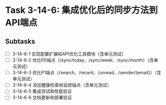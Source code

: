 # Task 3-14-6: 集成优化后的同步方法到API端点

## Subtasks
- [ ] 3-14-6-1 实现配置扩展和API优化工具模块（含单元测试）
- [ ] 3-14-6-2 优化P0端点（/sync/today、/sync/week、/sync/month）（含单元测试）
- [ ] 3-14-6-3 优化P1端点（/search、/recent、/unread、/sender/{email}）（含单元测试）
- [ ] 3-14-6-4 添加健康检查和监控端点（含单元测试）
- [ ] 3-14-6-5 集成测试和性能验证
- [ ] 3-14-6-6 文档更新和部署验证